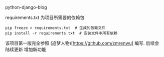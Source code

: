 python-django-blog

requirements.txt 为项目所需要的依赖包
```
pip freeze > requirements.txt  # 生成的依赖文件
pip install -r requirements.txt  # 安装文件中所有依赖
```

该项目第一版完全参照 (追梦人物)[https://github.com/zmrenwu] 编写.
后续会陆续更新 增加新功能

